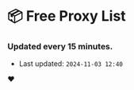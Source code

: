 # :package: Free Proxy List
### Updated every 15 minutes.

- Last updated: `2024-11-03 12:40`

:heart:
